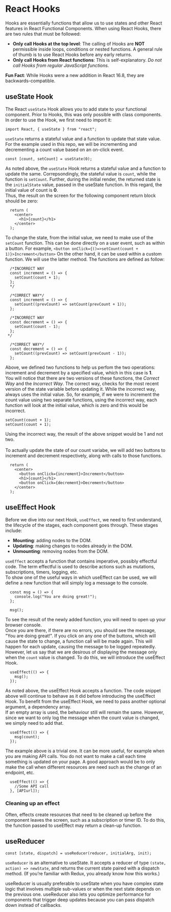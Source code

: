 # React Hooks

Hooks are essentially functions that allow us to use states and other React features in React Functional Components. When using React Hooks, there are two rules that must be followed:

- **Only call Hooks at the top level**: The calling of Hooks are **NOT** permissible inside loops, conditions or nested functions. A general rule of thumb is to use React Hooks before any early returns.
- **Only call Hooks from React functions**: This is self-explanatory. _Do not call Hooks from regular JavaScript functions._

**Fun Fact**: While Hooks were a new addition in React 16.8, they are backwards-compatible.

## useState Hook

The React `useState` Hook allows you to add state to your functional component. Prior to Hooks, this was only possible with class components. In order to use the Hook, we first need to import it:

```
import React, { useState } from "react";
```

`useState` returns a stateful value and a function to update that state value. For the example used in this repo, we will be incrementing and decrementing a count value based on an on-click event.

```
const [count, setCount] = useState(0);
```

As noted above, the `useState` Hook returns a stateful value and a function to update the same. Correpsondingly, the stateful value is `count`, while the function is `setCount`. Further, during the initial render, the returned state is the `initialState` value, passed in the useState function. In this regard, the initial value of count is **0**.
<br/>
Thus, the result on the screen for the following component return block should be zero:

```
  return (
    <center>
      <h1>{count}</h1>
    </center>
  );
```

To change the state, from the initial value, we need to make use of the `setCount` function. This can be done directly on a user event, such as within a button. For example, `<button onClick={()=>setCount(count + 1)}>Increment</button>` On the other hand, it can be used within a custom function. We will use the latter method. The functions are defined as follow:

```
  /*INCORRECT WAY
  const increment = () => {
    setCount(count + 1);
  };
  */

  /*CORRECT WAY*/
  const increment = () => {
    setCount((prevCount) => setCount(prevCount + 1));
  };

  /*INCORRECT WAY
  const decrement = () => {
    setCount(count - 1);
  };
 */

  /*CORRECT WAY*/
  const decrement = () => {
    setCount((prevCount) => setCount(prevCount - 1));
  };
```

Above, we defined two functions to help us perfom the two operations: increment and decrement by a specified value, which in this case is **1**. <br/>
You will notice that there are two versions of these functions, the _Correct Way_ and the _Incorrect Way_. The correct way, checks for the most recent version of the state variable before updating it. While the incorrect way, always uses the initial value. So, for example, if we were to increment the count value using two separate functions, using the incorrect way, each function will look at the initial value, which is zero and this would be incorrect.

```
setCount(count + 1);
setCount(count + 1);
```

Using the incorrect way, the result of the above snippet would be 1 and not two.
<br/><br/>
To actually update the state of our count variabe, we will add two buttons to increment and decrement respectively, along with calls to those functions.

```
  return (
    <center>
      <button onClick={increment}>Increment</button>
      <h1>{count}</h1>
      <button onClick={decrement}>Decrement</button>
    </center>
  );
```

## useEffect Hook

Before we dive into our next Hook, `useEffect`, we need to first understand, the lifecycle of the stages, each component goes through. These stages include:

- **Mounting**: adding nodes to the DOM.
- **Updating**: making changes to nodes already in the DOM.
- **Unmounting**: removing nodes from the DOM.

`useEffect` accepts a function that contains imperative, possibly effectful code. The term effectful is used to describe actions such as mutations, subscriptions, timers, logging, etc.
<br/>
To show one of the useful ways in which useEffect can be used, we will define a new function that will simply log a message to the console.

```
  const msg = () => {
    console.log("You are doing great!");
  };

  msg();

```

To see the result of the newly added function, you will need to open up your browser console. <br/>
Once you are there, if there are no errors, you should see the message, "You are doing great!". If you click on any one of the buttons, which will cause the state to change, a function call will be made again. This will happen for each update, causing the message to be logged repeatedly.
<br/>
However, let us say that we are desirous of displaying the message only when the `count` value is changed. To do this, we will introduce the useEffect Hook.

```
  useEffect(() => {
    msg();
  });
```

As noted above, the useEffect Hook accepts a function. The code snippet above will continue to behave as it did before introducing the useEffect Hook. To benefit from the useEffect Hook, we need to pass another optional argument, a dependency array. <br/>
If an empty array is used, the behaviour still will remain the same. However, since we want to only log the message when the count value is changed, we simply need to add that.

```
  useEffect(() => {
    msg(count);
  });
```

The example above is a trivial one. It can be more useful, for example when you are making API calls. You do not want to make a call each time something is updated on your page. A good approach would be to only make the call when different resources are need such as the change of an endpoint, etc.

```
  useEffect(() => {
    //Some API call
  }, [APIurl]);
```

### Cleaning up an effect

Often, effects create resources that need to be cleaned up before the component leaves the screen, such as a subscription or timer ID. To do this, the function passed to useEffect may return a clean-up function.

## useReducer

```
const [state, dispatch] = useReducer(reducer, initialArg, init);
```

`useReducer` is an alternative to useState. It accepts a reducer of type `(state, action) => newState`, and returns the current state paired with a dispatch method. (If you’re familiar with Redux, you already know how this works.)

useReducer is usually preferable to useState when you have complex state logic that involves multiple sub-values or when the next state depends on the previous one. useReducer also lets you optimize performance for components that trigger deep updates because you can pass dispatch down instead of callbacks.
